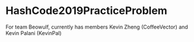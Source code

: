 # HashCode2019PracticeProblem
For team Beowulf, currently has members Kevin Zheng (CoffeeVector) and Kevin Palani (KevinPal)
